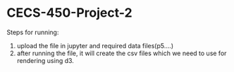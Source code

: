 # CECS-450-Project-2

Steps for running:
1. upload the file in jupyter and required data files(p5....)
2. after running the file, it will create the csv files which we need to use for rendering using d3.
